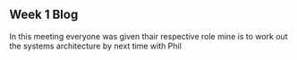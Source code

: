 ## Week 1 Blog

In this meeting everyone was given thair respective role mine is to work out the systems architecture by next time with Phil
